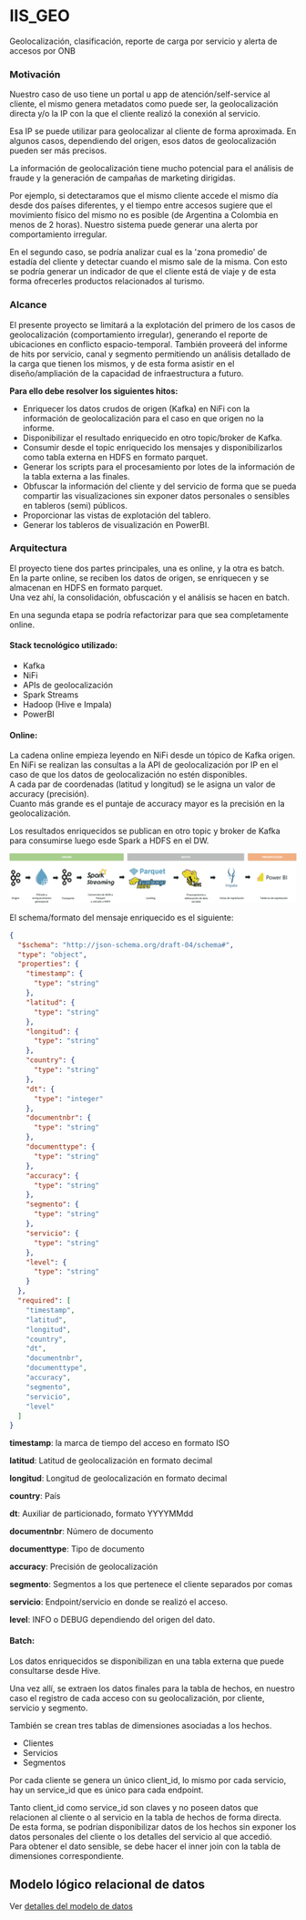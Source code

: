 # IIS_GEO

Geolocalización, clasificación, reporte de carga por servicio y alerta de accesos por ONB

### Motivación

Nuestro caso de uso tiene un portal u app de atención/self-service al cliente, el mismo genera
metadatos como puede ser, la geolocalización directa y/o la IP con la que el cliente realizó la conexión al servicio.

Esa IP se puede utilizar para geolocalizar al cliente de forma aproximada.
En algunos casos, dependiendo del origen, esos datos de geolocalización pueden ser más precisos.

La información de geolocalización tiene mucho potencial para el análisis de fraude y
la generación de campañas de marketing dirigidas.

Por ejemplo, si detectaramos que el mismo cliente accede el mismo día desde dos países diferentes,
y el tiempo entre accesos sugiere que el movimiento físico del mismo no es posible
(de Argentina a Colombia en menos de 2 horas). Nuestro sistema puede generar una alerta 
por comportamiento irregular.

En el segundo caso, se podría analizar cual es la 'zona promedio' de estadía del cliente y detectar cuando 
el mismo sale de la misma.
Con esto se podría generar un indicador de que el cliente está de viaje y de esta forma ofrecerles productos 
relacionados al turismo.

### Alcance

El presente proyecto se limitará a la explotación del primero de los casos de geolocalización (comportamiento irregular),
generando el reporte de ubicaciones en conflicto espacio-temporal.
También proveerá del informe de hits por servicio, canal y segmento permitiendo un análisis detallado de la carga que 
tienen los mismos, y de esta forma asistir en el diseño/ampliación de la capacidad de infraestructura a futuro.

**Para ello debe resolver los siguientes hitos:**  

- Enriquecer los datos crudos de origen (Kafka) en NiFi con la información de geolocalización para el caso en que origen no la informe.  
- Disponibilizar el resultado enriquecido en otro topic/broker de Kafka.  
- Consumir desde el topic enriquecido los mensajes y disponibilizarlos como tabla externa en HDFS en formato parquet.  
- Generar los scripts para el procesamiento por lotes de la información de la tabla externa a las finales.  
- Obfuscar la información del cliente y del servicio de forma que se pueda compartir las visualizaciones sin exponer datos personales o sensibles en tableros (semi) públicos.  
- Proporcionar las vistas de explotación del tablero.  
- Generar los tableros de visualización en PowerBI.  

### Arquitectura

El proyecto tiene dos partes principales, una es online, y la otra es batch.  
En la parte online, se reciben los datos de origen, se enriquecen y se almacenan en HDFS en formato parquet.  
Una vez ahí, la consolidación, obfuscación y el análisis se hacen en batch.  

En una segunda etapa se podría refactorizar para que sea completamente online.  

#### Stack tecnológico utilizado:  
- Kafka  
- NiFi  
- APIs de geolocalización  
- Spark Streams  
- Hadoop (Hive e Impala)  
- PowerBI  

#### Online:

La cadena online empieza leyendo en NiFi desde un tópico de Kafka origen.  
En NiFi se realizan las consultas a la API de geolocalización por IP en el caso de que los datos de geolocalización no estén disponibles.  
A cada par de coordenadas (latitud y longitud) se le asigna un valor de accuracy (precisión).  
Cuanto más grande es el puntaje de accuracy mayor es la precisión en la geolocalización.  

Los resultados enriquecidos se publican en otro topic y broker de Kafka para consumirse luego esde Spark a HDFS en el DW.  

![diagrama de ingesta](docs/GEO_first_version.svg)

El schema/formato del mensaje enriquecido es el siguiente:

```json
{
  "$schema": "http://json-schema.org/draft-04/schema#",
  "type": "object",
  "properties": {
    "timestamp": {
      "type": "string"
    },
    "latitud": {
      "type": "string"
    },
    "longitud": {
      "type": "string"
    },
    "country": {
      "type": "string"
    },
    "dt": {
      "type": "integer"
    },
    "documentnbr": {
      "type": "string"
    },
    "documenttype": {
      "type": "string"
    },
    "accuracy": {
      "type": "string"
    },
    "segmento": {
      "type": "string"
    },
    "servicio": {
      "type": "string"
    },
    "level": {
      "type": "string"
    }
  },
  "required": [
    "timestamp",
    "latitud",
    "longitud",
    "country",
    "dt",
    "documentnbr",
    "documenttype",
    "accuracy",
    "segmento",
    "servicio",
    "level"
  ]
}
```
**timestamp**: la marca de tiempo del acceso en formato ISO

**latitud**: Latitud de geolocalización en formato decimal

**longitud**: Longitud de geolocalización en formato decimal

**country**: País

**dt**: Auxiliar de particionado, formato YYYYMMdd

**documentnbr**: Número de documento

**documenttype**: Tipo de documento

**accuracy**: Precisión de geolocalización

**segmento**: Segmentos a los que pertenece el cliente separados por comas

**servicio**: Endpoint/servicio en donde se realizó el acceso.

**level**: INFO o DEBUG dependiendo del origen del dato.

#### Batch:

Los datos enriquecidos se disponibilizan en una tabla externa que puede consultarse desde Hive.

Una vez allí, se extraen los datos finales para la tabla de hechos, en nuestro caso el registro de cada 
acceso con su geolocalización, por cliente, servicio y segmento.

También se crean tres tablas de dimensiones asociadas a los hechos.  
- Clientes  
- Servicios  
- Segmentos  

Por cada cliente se genera un único client_id, lo mismo por cada servicio,
hay un service_id que es único para cada endpoint.

Tanto client_id como service_id son claves y no poseen datos que relacionen al cliente o al servicio en la tabla de hechos de forma directa.  
De esta forma, se podrían disponibilizar datos de los hechos sin exponer los datos personales del cliente o los detalles del servicio al que accedió.  
Para obtener el dato sensible, se debe hacer el inner join con la tabla de dimensiones correspondiente.  

## Modelo lógico relacional de datos

Ver [detalles del modelo de datos](docs/modelo_relacional.md)
















